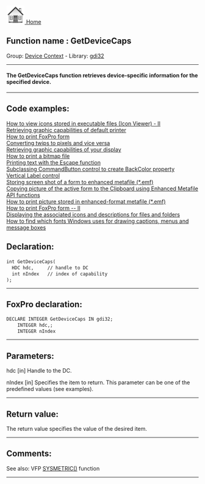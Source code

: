 [<img src="../../images/home.png"> Home ](https://github.com/VFPX/Win32API)  

## Function name : GetDeviceCaps
Group: [Device Context](../../functions_group.md#Device_Context)  -  Library: [gdi32](../../Libraries.md#gdi32)  
***  


#### The GetDeviceCaps function retrieves device-specific information for the specified device.
***  


## Code examples:
[How to view icons stored in executable files (Icon Viewer) - II](../../samples/sample_019.md)  
[Retrieving graphic capabilities of default printer](../../samples/sample_155.md)  
[How to print FoxPro form](../../samples/sample_158.md)  
[Converting twips to pixels and vice versa](../../samples/sample_161.md)  
[Retrieving graphic capabilities of your display](../../samples/sample_188.md)  
[How to print a bitmap file](../../samples/sample_211.md)  
[Printing text with the Escape function](../../samples/sample_357.md)  
[Subclassing CommandButton control to create BackColor property](../../samples/sample_392.md)  
[Vertical Label control](../../samples/sample_398.md)  
[Storing screen shot of a form to enhanced metafile (*.emf)](../../samples/sample_402.md)  
[Copying picture of the active form to the Clipboard using Enhanced Metafile API functions](../../samples/sample_404.md)  
[How to print picture stored in enhanced-format metafile (*.emf)](../../samples/sample_405.md)  
[How to print FoxPro form -- II](../../samples/sample_406.md)  
[Displaying the associated icons and descriptions for files and folders](../../samples/sample_530.md)  
[How to find which fonts Windows uses for drawing captions, menus and message boxes](../../samples/sample_556.md)  

## Declaration:
```foxpro  
int GetDeviceCaps(
  HDC hdc,     // handle to DC
  int nIndex   // index of capability
);  
```  
***  


## FoxPro declaration:
```foxpro  
DECLARE INTEGER GetDeviceCaps IN gdi32;
	INTEGER hdc,;
	INTEGER nIndex  
```  
***  


## Parameters:
hdc 
[in] Handle to the DC. 

nIndex 
[in] Specifies the item to return. This parameter can be one of the predefined values (see examples).  
***  


## Return value:
The return value specifies the value of the desired item.  
***  


## Comments:
See also: VFP <a href="http://msdn.microsoft.com/en-us/library/39ddf2h2(VS.80).aspx">SYSMETRIC()</a> function  
  
***  


